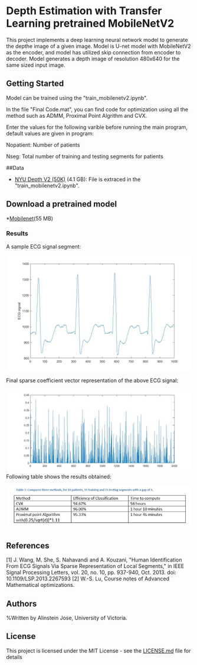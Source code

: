 # Depth Estimation with Transfer Learning pretrained MobileNetV2


This project implements a deep learning neural network model to generate the depthe image of a given image.
Model is U-net model with MobileNetV2 as the encoder, and model has utilized skip connection from encoder to decoder.
Model generates a depth image of resolution 480x640 for the same sized input image.


## Getting Started

Model can be trained using the "train_mobilenetv2.ipynb".
 
In the file "Final Code.mat", you can find code for optimization using all the method such as ADMM, Proximal Point Algrithm and CVX.


Enter the values for the following varible before running the main program, default values are given in program:

Nopatient:             Number of patients

Nseg:                  Total number of training and testing segments for patients


##Data 
* [NYU Depth V2 (50K)](https://s3-eu-west-1.amazonaws.com/densedepth/nyu_data.zip) (4.1 GB): File is extraced in the "train_mobilenetv2.ipynb".

## Download a pretrained model 
*[Mobilenet](https://drive.google.com/drive/folders/1rDvtiwUgYbhzk8ZPdQ176abv-u6SaZzI?usp=sharing)(55 MB)
### Results

A sample ECG signal segment:

![ECG image](https://github.com/alinstein/Human-Identification-with-ECG--/blob/master/observation/ecg.jpg)

Final sparse coefficient vector representation of the above ECG signal:

![Sparse coefficient](https://github.com/alinstein/Human-Identification-with-ECG--/blob/master/observation/maxpol2.jpg)
Following table shows the results obtained:

![Result image](https://github.com/alinstein/Human-Identification-with-ECG--/blob/master/Results.JPG)

## References

[1] J. Wang, M. She, S. Nahavandi and A. Kouzani, "Human Identification From ECG Signals Via Sparse Representation of Local Segments," in IEEE Signal Processing Letters, vol. 20, no. 10, pp. 937-940, Oct. 2013.
doi: 10.1109/LSP.2013.2267593
[2] W.-S. Lu, Course notes of Advanced Mathematical optimizations. 

## Authors

%Written by Alinstein Jose, University of Victoria.

## License

This project is licensed under the MIT License - see the [LICENSE.md](LICENSE.md) file for details


